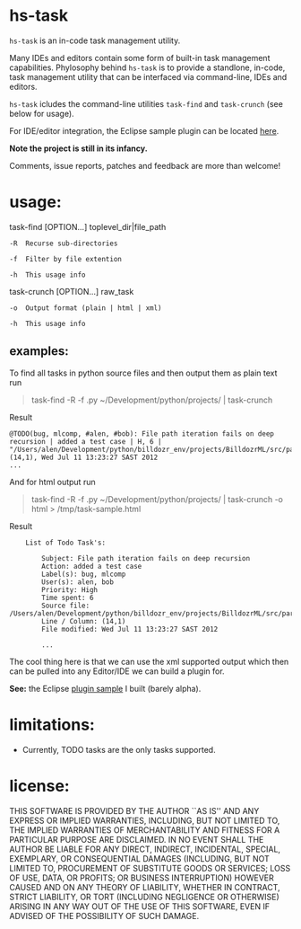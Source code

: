 hs-task
=======

`hs-task` is an in-code task management utility.

Many IDEs and editors contain some form of built-in task management capabilities.
Phylosophy behind `hs-task` is to provide a standlone, in-code, task management utility that can be interfaced via command-line, IDEs and editors.

`hs-task` icludes the command-line utilities `task-find` and `task-crunch` (see below for usage).

For IDE/editor integration, the Eclipse sample plugin can be located [here](https://github.com/billdozr/com.alenribic.atodo).

**Note the project is still in its infancy.** 

Comments, issue reports, patches and feedback are more than welcome!

usage:
=============================

task-find [OPTION...] toplevel_dir|file_path

	-R	Recurse sub-directories

	-f	Filter by file extention

	-h	This usage info

task-crunch [OPTION...] raw_task

	-o	Output format (plain | html | xml)

	-h	This usage info

examples:
-----------------

To find all tasks in python source files and then output them as plain text run
> task-find -R -f .py ~/Development/python/projects/ | task-crunch

Result

    @TODO(bug, mlcomp, #alen, #bob): File path iteration fails on deep recursion | added a test case | H, 6 | "/Users/alen/Development/python/billdozr_env/projects/BilldozrML/src/parser/load_data.py", (14,1), Wed Jul 11 13:23:27 SAST 2012
    ...

And for html output run
> task-find -R -f .py ~/Development/python/projects/ | task-crunch -o html > /tmp/task-sample.html

Result

		List of Todo Task's:

			Subject: File path iteration fails on deep recursion
			Action: added a test case
			Label(s): bug, mlcomp
			User(s): alen, bob
			Priority: High
			Time spent: 6
			Source file: /Users/alen/Development/python/billdozr_env/projects/BilldozrML/src/parser/load_data.py
			Line / Column: (14,1)
			File modified: Wed Jul 11 13:23:27 SAST 2012

			...

The cool thing here is that we can use the xml supported output which then can be pulled into any Editor/IDE we can build a plugin for.

**See:** the Eclipse [plugin sample](https://github.com/billdozr/com.alenribic.atodo) I built (barely alpha). 

limitations:
=============================

 * Currently, TODO tasks are the only tasks supported.

license:
=============================

THIS SOFTWARE IS PROVIDED BY THE AUTHOR ``AS IS'' AND ANY EXPRESS OR
IMPLIED WARRANTIES, INCLUDING, BUT NOT LIMITED TO, THE IMPLIED WARRANTIES
OF MERCHANTABILITY AND FITNESS FOR A PARTICULAR PURPOSE ARE DISCLAIMED.
IN NO EVENT SHALL THE AUTHOR BE LIABLE FOR ANY DIRECT, INDIRECT,
INCIDENTAL, SPECIAL, EXEMPLARY, OR CONSEQUENTIAL DAMAGES (INCLUDING, BUT
NOT LIMITED TO, PROCUREMENT OF SUBSTITUTE GOODS OR SERVICES; LOSS OF USE,
DATA, OR PROFITS; OR BUSINESS INTERRUPTION) HOWEVER CAUSED AND ON ANY
THEORY OF LIABILITY, WHETHER IN CONTRACT, STRICT LIABILITY, OR TORT
(INCLUDING NEGLIGENCE OR OTHERWISE) ARISING IN ANY WAY OUT OF THE USE OF
THIS SOFTWARE, EVEN IF ADVISED OF THE POSSIBILITY OF SUCH DAMAGE.

